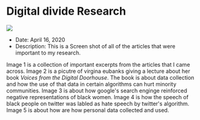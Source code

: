 # Digital divide Research

![]({{site.baseurl}}/https://www.flickr.com/photos/170563978@N08/49781414301/in/datetaken-public/)

- Date: April 16, 2020
- Description: This is a Screen shot of all of the articles that were important to my research.

Image 1 is a collection of important excerpts from the articles that I came across. Image 2 is a picutre of virgina eubanks giving a lecture about her book _Voices from the Digital Doorhouse_. The book is about data collection and how the use of that data in certain algorithms can hurt minority communities. Image 3 is about how google's search enginge reinforced negative representations of black women. Image 4 is how the speech of black people on twitter was labled as hate speech by twitter's algorithm. Image 5 is about how are how personal data collected and used.
